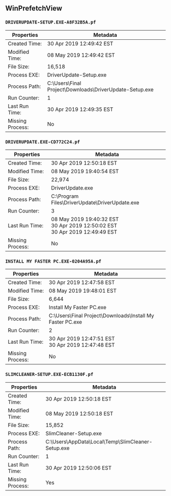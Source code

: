 ## WinPrefetchView <br />

### `DRIVERUPDATE-SETUP.EXE-A8F32B5A.pf`
| Properties | Metadata |
| - | - |
|Created Time:|     30 Apr 2019 12:49:42 EST|
|Modified Time:|    08 May 2019 12:49:42 EST|
|File Size:|        16,518|
|Process EXE:|      DriverUpdate-Setup.exe|
|Process Path:|     C:\Users\Final Project\Downloads\DriverUpdate-Setup.exe|
|Run Counter:|      1|
|Last Run Time:|    30 Apr 2019 12:49:35 EST|
|Missing Process:|  No |

### `DRIVERUPDATE.EXE-CD772C24.pf`
| Properties | Metadata |
| - | - |
|Created Time:|     30 Apr 2019 12:50:18 EST|
|Modified Time:|    08 May 2019 19:40:54 EST|
|File Size:|        22,974|
|Process EXE:|      DriverUpdate.exe|
|Process Path:|     C:\Program Files\DriverUpdate\DriverUpdate.exe|
|Run Counter:|      3|
|Last Run Time:|    08 May 2019 19:40:32 EST <br /> 30 Apr 2019 12:50:02 EST <br /> 30 Apr 2019 12:49:49 EST|
|Missing Process:|  No |

### `INSTALL MY FASTER PC.EXE-0204A95A.pf`
| Properties | Metadata |
| - | - |
|Created Time:|     30 Apr 2019 12:47:58 EST|
|Modified Time:|    08 May 2019 19:48:01 EST|
|File Size:|        6,644|
|Process EXE:|      Install My Faster PC.exe|
|Process Path:|     C:\Users\Final Project\Downloads\Install My Faster PC.exe|
|Run Counter:|      2|
|Last Run Time:|    30 Apr 2019 12:47:51 EST <br /> 30 Apr 2019 12:47:48 EST|
|Missing Process:|  No |

### `SLIMCLEANER-SETUP.EXE-ECB1130F.pf`
| Properties | Metadata |
| - | - |
|Created Time:|     30 Apr 2019 12:50:18 EST|
|Modified Time:|    08 May 2019 12:50:18 EST|
|File Size:|        15,852|
|Process EXE:|      SlimCleaner-Setup.exe|
|Process Path:|     C:\Users\AppData\Local\Temp\SlimCleaner-Setup.exe|
|Run Counter:|      1|
|Last Run Time:|    30 Apr 2019 12:50:06 EST|
|Missing Process:|  Yes |
